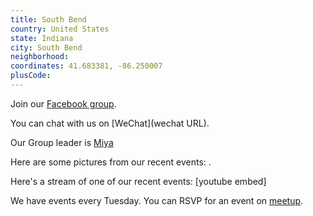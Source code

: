 ```yaml
---
title: South Bend
country: United States
state: Indiana
city: South Bend
neighborhood: 
coordinates: 41.683381, -86.250007
plusCode:
---
```

Join our [Facebook group](https://www.facebook.com/groups/free.code.camp.south.bend).

You can chat with us on [WeChat](wechat URL).

Our Group leader is [Miya](freecodecamp.org/miya)

Here are some pictures from our recent events:
![]().

Here's a stream of one of our recent events:
[youtube embed]

We have events every Tuesday. You can RSVP for an event on [meetup](meetupurl).
